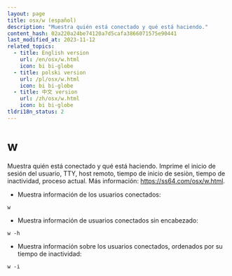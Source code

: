 ```yaml
---
layout: page
title: osx/w (español)
description: "Muestra quién está conectado y qué está haciendo."
content_hash: 02a220a24be74120a7d5cafa3866071575e90441
last_modified_at: 2023-11-12
related_topics:
  - title: English version
    url: /en/osx/w.html
    icon: bi bi-globe
  - title: polski version
    url: /pl/osx/w.html
    icon: bi bi-globe
  - title: 中文 version
    url: /zh/osx/w.html
    icon: bi bi-globe
tldri18n_status: 2
---
```

# w

Muestra quién está conectado y qué está haciendo.
Imprime el inicio de sesión del usuario, TTY, host remoto, tiempo de inicio de sesiòn, tiempo de inactividad, proceso actual.
Más información: <https://ss64.com/osx/w.html>.

- Muestra información de los usuarios conectados:

`w`

- Muestra información de usuarios conectados sin encabezado:

`w -h`

- Muestra información sobre los usuarios conectados, ordenados por su tiempo de inactividad:

`w -i`
